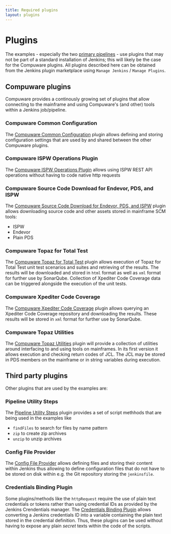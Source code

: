 ```yaml
--- 
title: Required plugins
layout: plugins
---
```

# <a id="Plugins"></a> Plugins
The examples - especially the two [primary pipelines](../pipelines/pipelines.html) - use plugins that may not be part of a standard installation of Jenkins; this will likely be the case for the Compuware plugins. All plugins described here can be obtained from the Jenkins plugin marketplace using `Manage Jenkins` / `Manage Plugins`.

## <a id="Compuware plugins"></a> Compuware plugins
Compuware provides a continously growing set of plugins that allow connecting to the mainframe and using Compuware's (and other) tools within a Jenkins job/pipeline. 

### <a id="Compuware Common Configuration"></a> Compuware Common Configuration
The [Compuware Common Configuration](https://wiki.jenkins.io/display/JENKINS/Compuware+Common+Configuration+Plugin) plugin allows defining and storing configuration settings that are used by and shared between the other Compuware plugins.

### <a id="Compuware ISPW Operations Plugin"></a> Compuware ISPW Operations Plugin
The [Compuware ISPW Operations Plugin](https://wiki.jenkins.io/display/JENKINS/Compuware+ISPW+Operations+Plugin) allows using ISPW REST API operations without having to code native http requests

### <a id="Compuware Source Code Download for Endevor, PDS, and ISPW"></a> Compuware Source Code Download for Endevor, PDS, and ISPW
The [Compuware Source Code Download for Endevor, PDS, and ISPW](https://wiki.jenkins-ci.org/display/JENKINS/Compuware+Source+Code+Download+for+Endevor%2C+PDS%2C+and+ISPW+Plugin) plugin allows downloading source code and other assets stored in mainframe SCM tools:
- ISPW
- Endevor
- Plain PDS

### <a id="Compuware Topaz for Total Test"></a> Compuware Topaz for Total Test
The [Compuware Topaz for Total Test](https://wiki.jenkins-ci.org/display/JENKINS/Compuware+Topaz+for+Total+Test+Plugin) plugin allows execution of Topaz for Total Test unit test scenarios and suites and retrieving of the results. The results will be downloaded and stored in `html` format as well as `xml` format for further use by SonarQube. Collection of Xpediter Code Coverage data can be triggered alongside the execution of the unit tests.

### <a id="Compuware Xpediter Code Coverage"></a> Compuware Xpediter Code Coverage
The [Compuware Xpediter Code Coverage](https://wiki.jenkins-ci.org/display/JENKINS/Compuware+Xpediter+Code+Coverage+Plugin) plugin allows querying an Xpediter Code Coverage repository and downloading the results. These results will be stored in `xml` format for further use by SonarQube.

### <a id="Compuware Topaz Utilities"></a> Compuware Topaz Utilities
The [Compuware Topaz Utilities](https://wiki.jenkins-ci.org/display/JENKINS/Compuware+Topaz+Utilities+Plugin) plugin will provide a collection of utilities around interfacing to and using tools on mainframes. In its first version it allows execution and checking return codes of JCL. The JCL may be stored in PDS members on the mainframe or in string variables during execution.

## <a id="Third party plugins"></a> Third party plugins
Other plugins that are used by the examples are:

### <a id="Pipeline Utility Steps"></a> Pipeline Utility Steps
The [Pipeline Utility Steps](https://wiki.jenkins.io/display/JENKINS/Pipeline+Utility+Steps+Plugin) plugin provides a set of script methhods that are being used in the examples like
- `findFiles`   to search for files by name pattern
- `zip`         to create zip archives
- `unzip`       to unzip archives

### <a id="Config File Provider"></a> Config File Provider
The [Config File Provider](https://wiki.jenkins.io/display/JENKINS/Config+File+Provider+Plugin) allows defining files and storing their content within Jenkins thus allowing to define configuration files that do not have to be stored on disk within e.g. the Git repository storing the `jenkinsfile`.

### <a id="Credentials Binding Plugin"></a> Credentials Binding Plugin
Some plugins/methods like the `httpRequest` require the use of plain text credentials or tokens rather than using credential IDs as provided by the Jenkins Crendentials manager. The [Credentials Binding Plugin]() allows converting a Jenkins credentials ID into a variable containing the plain text stored in the credential definition. Thus, these plugins can be used without having to expose any plain *secret* texts within the code of the scripts.